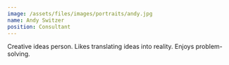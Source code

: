 ```yaml
---
image: /assets/files/images/portraits/andy.jpg
name: Andy Switzer
position: Consultant
---
```

Creative ideas person. Likes translating ideas into reality. Enjoys problem-solving.
